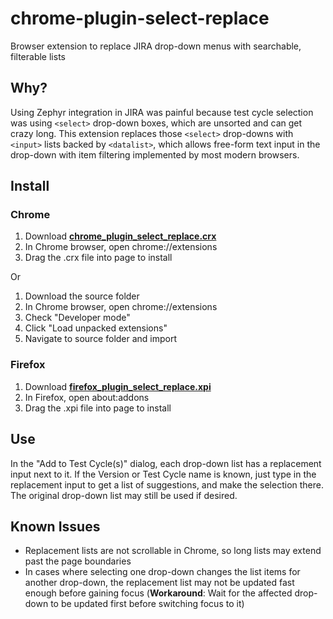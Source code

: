 # chrome-plugin-select-replace
Browser extension to replace JIRA drop-down menus with searchable, filterable lists

## Why?
Using Zephyr integration in JIRA was painful because test cycle selection was using `<select>` drop-down boxes, which are unsorted and can get crazy long. This extension replaces those `<select>` drop-downs with `<input>` lists backed by `<datalist>`, which allows free-form text input in the drop-down with item filtering implemented by most modern browsers.

## Install
### Chrome
1. Download [**chrome_plugin_select_replace.crx**](https://github.com/earthgrazer/chrome-plugin-select-replace/raw/master/chrome_plugin_select_replace.crx)
2. In Chrome browser, open chrome://extensions
3. Drag the .crx file into page to install

Or

1. Download the source folder
2. In Chrome browser, open chrome://extensions
3. Check "Developer mode"
4. Click "Load unpacked extensions"
5. Navigate to source folder and import

### Firefox
1. Download [**firefox_plugin_select_replace.xpi**](https://github.com/earthgrazer/chrome-plugin-select-replace/blob/master/firefox_plugin_select_replace.xpi)
2. In Firefox, open about:addons
3. Drag the .xpi file into page to install

## Use
In the "Add to Test Cycle(s)" dialog, each drop-down list has a replacement input next to it. If the Version or Test Cycle name is known, just type in the replacement input to get a list of suggestions, and make the selection there. The original drop-down list may still be used if desired.

## Known Issues
- Replacement lists are not scrollable in Chrome, so long lists may extend past the page boundaries
- In cases where selecting one drop-down changes the list items for another drop-down, the replacement list may not be updated fast enough before gaining focus (**Workaround**: Wait for the affected drop-down to be updated first before switching focus to it)
